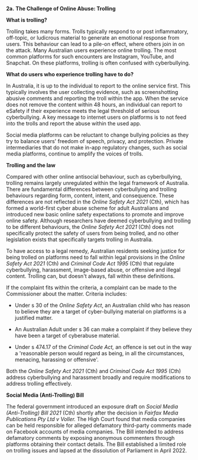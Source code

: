 **2a.** **The Challenge of Online Abuse: Trolling**

**What is trolling?**

Trolling takes many forms. Trolls typically respond to or post
inflammatory, off-topic, or ludicrous material to generate an emotional
response from users. This behaviour can lead to a pile-on effect, where
others join in on the attack. Many Australian users experience online
trolling. The most common platforms for such encounters are Instagram,
YouTube, and Snapchat. On these platforms, trolling is often confused
with cyberbullying.

**What do users who experience trolling have to do?**

In Australia, it is up to the individual to report to the online service
first. This typically involves the user collecting evidence, such as
screenshotting abusive comments and reporting the troll within the app.
When the service does not remove the content within 48 hours, an
individual can report to eSafety if their experience meets the legal
threshold of serious cyberbullying. A key message to internet users on
platforms is to not feed into the trolls and report the abuse within the
used app.

Social media platforms can be reluctant to change bullying policies as
they try to balance users\' freedom of speech, privacy, and protection.
Private intermediaries that do not make in-app regulatory changes, such
as social media platforms, continue to amplify the voices of trolls.

**Trolling and the law**

Compared with other online antisocial behaviour, such as cyberbullying,
trolling remains largely unregulated within the legal framework of
Australia. There are fundamental differences between cyberbullying and
trolling behaviours regarding form, content, intent, and consequence.
These differences are not reflected in the *Online Safety Act 2021*
(Cth), which has formed a world-first cyber abuse scheme for adult
Australians and introduced new basic online safety expectations to
promote and improve online safety. Although researchers have deemed
cyberbullying and trolling to be different behaviours, the *Online
Safety Act* *2021* (Cth) does not specifically protect the safety of
users from being trolled, and no other legislation exists that
specifically targets trolling in Australia.

To have access to a legal remedy, Australian residents seeking justice
for being trolled on platforms need to fall within legal provisions in
the *Online Safety Act 2021* (Cth) and *Criminal Code Act 1995* (Cth)
that regulate cyberbullying, harassment, image-based abuse, or offensive
and illegal content. Trolling can, but doesn't always, fall within these
definitions.

If the complaint fits within the criteria, a complaint can be made to
the Commissioner about the matter. Criteria includes:

-   Under s 30 of the *Online Safety Act*, an Australian child who has
    reason to believe they are a target of cyber-bullying material on
    platforms is a justified matter.

-   An Australian Adult under s 36 can make a complaint if they believe
    they have been a target of cyberabuse material.

-   Under s 474.17 of the *Criminal Code Act,* an offence is set out in
    the way a 'reasonable person would regard as being, in all the
    circumstances, menacing, harassing or offensive'.

Both the *Online Safety Act 2021* (Cth) and *Criminal Code Act
1995* (Cth) address cyberbullying and harassment broadly and require
modifications to address trolling effectively.

**Social Media (Anti-Trolling) Bill**

The federal government introduced an exposure draft on *Social Media
(Anti-Trolling) Bill 2021* (Cth) shortly after the decision in *Fairfax
Media Publications Pty Ltd v Voller.* The High Court found that media
companies can be held responsible for alleged defamatory third-party
comments made on Facebook accounts of media companies. The Bill intended
to address defamatory comments by exposing anonymous commenters through
platforms obtaining their contact details. The Bill established a
limited role on trolling issues and lapsed at the dissolution of
Parliament in April 2022.
